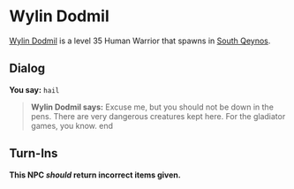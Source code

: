 # Wylin Dodmil



[Wylin Dodmil](/npc/1137) is a level 35 Human Warrior that spawns in [South Qeynos](/zone/1).



## Dialog

**You say:** `hail`



>**Wylin Dodmil says:** Excuse me, but you should not be down in the pens. There are very dangerous creatures kept here. For the gladiator games, you know.
end



## Turn-Ins



**This NPC *should* return incorrect items given.**
